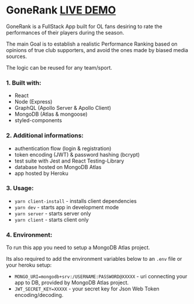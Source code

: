# GoneRank [LIVE DEMO](https://gonerank.herokuapp.com)

GoneRank is a FullStack App built for OL fans desiring to rate the performances of their players during the season. 

The main Goal is to establish a realistic Performance Ranking based on opinions of true club supporters, and avoid the ones made by biased media sources.

The logic can be reused for any team/sport.

### 1. Built with:

- React
- Node (Express)
- GraphQL (Apollo Server & Apollo Client)
- MongoDB (Atlas & mongoose)
- styled-components


### 2. Additional informations:

- authentication flow (login & registration)
- token encoding (JWT) & password hashing (bcrypt)
- test suite with Jest and React Testing-Library
- database hosted on MongoDB Atlas
- app hosted by Heroku


### 3. Usage:

- `yarn client-install` - installs client dependencies
- `yarn dev` - starts app in development mode
- `yarn server` - starts server only
- `yarn client` - starts client only

### 4. Environment:

To run this app you need to setup a MongoDB Atlas project.

Its also required to add the environment variables below to an `.env` file or your heroku setup:
- `MONGO_URI=mongodb+srv:/USERNAME:PASSWORD@XXXXX` - uri connecting your app to DB, provided by MongoDB Atlas project.
- `JWT_SECRET_KEY=XXXXX` - your secret key for Json Web Token encoding/decoding.
